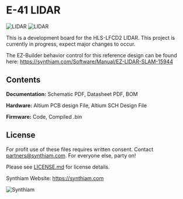 # E-41 LIDAR

![LIDAR](https://live.staticflickr.com/65535/40778036183_b00cbc3a88_k.jpg)
![LIDAR](https://live.staticflickr.com/65535/32801179637_d0344c3f3b_k.jpg)

This is a development board for the HLS-LFCD2 LIDAR. This project is currently in progress, expect major changes to occur.

The EZ-Builder behavior control for this reference design can be found here: https://synthiam.com/Software/Manual/EZ-LIDAR-SLAM-15944

## Contents

**Documentation:** Schematic PDF, Datasheet PDF, BOM

**Hardware:** Altium PCB design File, Altium SCH Design File

**Firmware:** Code, Compiled .bin

## License

For profit use of these files requires written consent. Contact partners@synthiam.com. For everyone else, party on!

Please see [LICENSE.md](https://github.com/synthiam/E-41_LIDAR/blob/master/LICENSE.md) for license details.

Synthiam Website: https://synthiam.com

![Synthiam](https://live.staticflickr.com/65535/47791527651_358dffb302_m.jpg)
